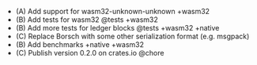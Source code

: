 - (A) Add support for wasm32-unknown-unknown +wasm32
- (B) Add tests for wasm32 @tests +wasm32
- (B) Add more tests for ledger blocks @tests +wasm32 +native
- (C) Replace Borsch with some other serialization format (e.g. msgpack)
- (B) Add benchmarks +native +wasm32
- (C) Publish version 0.2.0 on crates.io @chore
